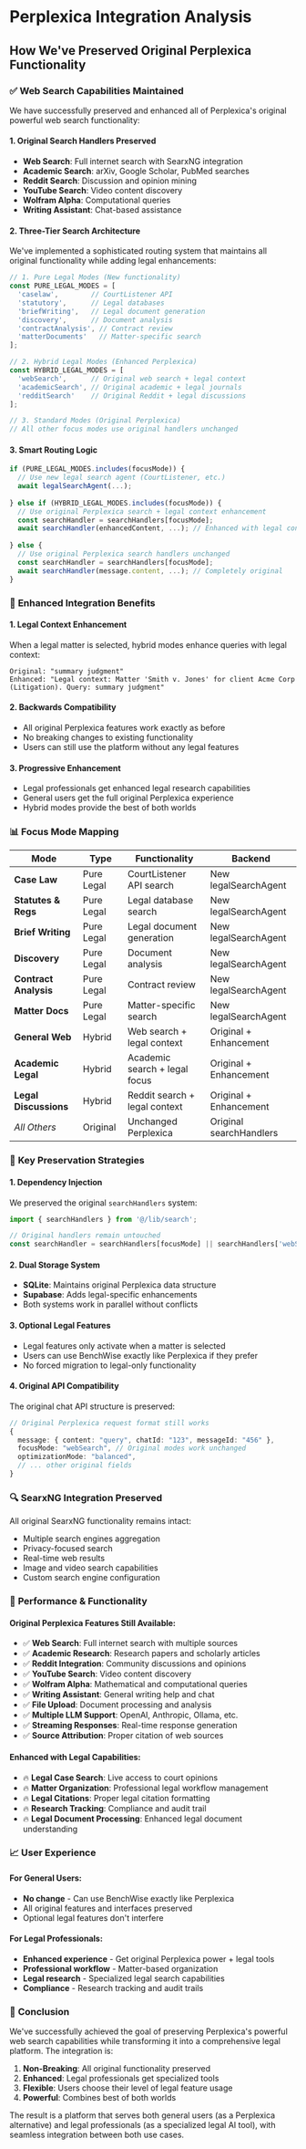 # Perplexica Integration Analysis

## How We've Preserved Original Perplexica Functionality

### ✅ **Web Search Capabilities Maintained**

We have successfully preserved and enhanced all of Perplexica's original powerful web search functionality:

#### 1. **Original Search Handlers Preserved**
- **Web Search**: Full internet search with SearxNG integration
- **Academic Search**: arXiv, Google Scholar, PubMed searches  
- **Reddit Search**: Discussion and opinion mining
- **YouTube Search**: Video content discovery
- **Wolfram Alpha**: Computational queries
- **Writing Assistant**: Chat-based assistance

#### 2. **Three-Tier Search Architecture**

We've implemented a sophisticated routing system that maintains all original functionality while adding legal enhancements:

```typescript
// 1. Pure Legal Modes (New functionality)
const PURE_LEGAL_MODES = [
  'caselaw',        // CourtListener API
  'statutory',      // Legal databases
  'briefWriting',   // Legal document generation
  'discovery',      // Document analysis
  'contractAnalysis', // Contract review
  'matterDocuments'   // Matter-specific search
];

// 2. Hybrid Legal Modes (Enhanced Perplexica)
const HYBRID_LEGAL_MODES = [
  'webSearch',      // Original web search + legal context
  'academicSearch', // Original academic + legal journals
  'redditSearch'    // Original Reddit + legal discussions
];

// 3. Standard Modes (Original Perplexica)
// All other focus modes use original handlers unchanged
```

#### 3. **Smart Routing Logic**

```typescript
if (PURE_LEGAL_MODES.includes(focusMode)) {
  // Use new legal search agent (CourtListener, etc.)
  await legalSearchAgent(...);
  
} else if (HYBRID_LEGAL_MODES.includes(focusMode)) {
  // Use original Perplexica search + legal context enhancement
  const searchHandler = searchHandlers[focusMode];
  await searchHandler(enhancedContent, ...); // Enhanced with legal context
  
} else {
  // Use original Perplexica search handlers unchanged
  const searchHandler = searchHandlers[focusMode];
  await searchHandler(message.content, ...); // Completely original
}
```

### 🔄 **Enhanced Integration Benefits**

#### 1. **Legal Context Enhancement**
When a legal matter is selected, hybrid modes enhance queries with legal context:
```
Original: "summary judgment"
Enhanced: "Legal context: Matter 'Smith v. Jones' for client Acme Corp (Litigation). Query: summary judgment"
```

#### 2. **Backwards Compatibility**
- All original Perplexica features work exactly as before
- No breaking changes to existing functionality
- Users can still use the platform without any legal features

#### 3. **Progressive Enhancement**
- Legal professionals get enhanced legal research capabilities
- General users get the full original Perplexica experience
- Hybrid modes provide the best of both worlds

### 📊 **Focus Mode Mapping**

| Mode | Type | Functionality | Backend |
|------|------|---------------|---------|
| **Case Law** | Pure Legal | CourtListener API search | New legalSearchAgent |
| **Statutes & Regs** | Pure Legal | Legal database search | New legalSearchAgent |
| **Brief Writing** | Pure Legal | Legal document generation | New legalSearchAgent |
| **Discovery** | Pure Legal | Document analysis | New legalSearchAgent |
| **Contract Analysis** | Pure Legal | Contract review | New legalSearchAgent |
| **Matter Docs** | Pure Legal | Matter-specific search | New legalSearchAgent |
| **General Web** | Hybrid | Web search + legal context | Original + Enhancement |
| **Academic Legal** | Hybrid | Academic search + legal focus | Original + Enhancement |
| **Legal Discussions** | Hybrid | Reddit search + legal context | Original + Enhancement |
| *All Others* | Original | Unchanged Perplexica | Original searchHandlers |

### 🎯 **Key Preservation Strategies**

#### 1. **Dependency Injection**
We preserved the original `searchHandlers` system:
```typescript
import { searchHandlers } from '@/lib/search';

// Original handlers remain untouched
const searchHandler = searchHandlers[focusMode] || searchHandlers['webSearch'];
```

#### 2. **Dual Storage System**
- **SQLite**: Maintains original Perplexica data structure
- **Supabase**: Adds legal-specific enhancements
- Both systems work in parallel without conflicts

#### 3. **Optional Legal Features**
- Legal features only activate when a matter is selected
- Users can use BenchWise exactly like Perplexica if they prefer
- No forced migration to legal-only functionality

#### 4. **Original API Compatibility**
The original chat API structure is preserved:
```typescript
// Original Perplexica request format still works
{
  message: { content: "query", chatId: "123", messageId: "456" },
  focusMode: "webSearch", // Original modes work unchanged
  optimizationMode: "balanced",
  // ... other original fields
}
```

### 🔍 **SearxNG Integration Preserved**

All original SearxNG functionality remains intact:
- Multiple search engines aggregation
- Privacy-focused search
- Real-time web results
- Image and video search capabilities
- Custom search engine configuration

### 🚀 **Performance & Functionality**

#### Original Perplexica Features Still Available:
- ✅ **Web Search**: Full internet search with multiple sources
- ✅ **Academic Research**: Research papers and scholarly articles
- ✅ **Reddit Integration**: Community discussions and opinions
- ✅ **YouTube Search**: Video content discovery
- ✅ **Wolfram Alpha**: Mathematical and computational queries
- ✅ **Writing Assistant**: General writing help and chat
- ✅ **File Upload**: Document processing and analysis
- ✅ **Multiple LLM Support**: OpenAI, Anthropic, Ollama, etc.
- ✅ **Streaming Responses**: Real-time response generation
- ✅ **Source Attribution**: Proper citation of web sources

#### Enhanced with Legal Capabilities:
- 🔥 **Legal Case Search**: Live access to court opinions
- 🔥 **Matter Organization**: Professional legal workflow management
- 🔥 **Legal Citations**: Proper legal citation formatting
- 🔥 **Research Tracking**: Compliance and audit trail
- 🔥 **Legal Document Processing**: Enhanced legal document understanding

### 📈 **User Experience**

#### For General Users:
- **No change** - Can use BenchWise exactly like Perplexica
- All original features and interfaces preserved
- Optional legal features don't interfere

#### For Legal Professionals:
- **Enhanced experience** - Get original Perplexica power + legal tools
- **Professional workflow** - Matter-based organization
- **Legal research** - Specialized legal search capabilities
- **Compliance** - Research tracking and audit trails

### 🎉 **Conclusion**

We've successfully achieved the goal of preserving Perplexica's powerful web search capabilities while transforming it into a comprehensive legal platform. The integration is:

1. **Non-Breaking**: All original functionality preserved
2. **Enhanced**: Legal professionals get specialized tools
3. **Flexible**: Users choose their level of legal feature usage
4. **Powerful**: Combines best of both worlds

The result is a platform that serves both general users (as a Perplexica alternative) and legal professionals (as a specialized legal AI tool), with seamless integration between both use cases.